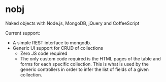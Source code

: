 nobj
====

Naked objects with Node.js, MongoDB, jQuery and CoffeeScript

Current support:
- A simple REST interface to mongodb.
- Generic UI support for CRUD of collections
	- Zero JS code required
	- The only custom code required	is the HTML pages of the table and forms
		for each specific collection. This is what is used by the generic
		controllers in order to infer the list of fields of a given collection.
